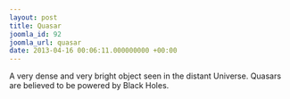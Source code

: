 ```yaml
---
layout: post
title: Quasar
joomla_id: 92
joomla_url: quasar
date: 2013-04-16 00:06:11.000000000 +00:00
---
```

<p>A very dense and very bright object seen in the distant Universe. Quasars are believed to be powered by Black Holes.</p>
